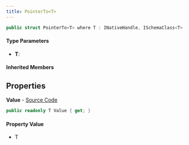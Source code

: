 ```yaml
---
title: PointerTo<T>
---
```


```csharp
public struct PointerTo<T> where T : INativeHandle, ISchemaClass<T>
```

#### Type Parameters

- **T**: 

#### Inherited Members

## Properties

**Value** - [Source Code](https://github.com/swiftly-solution/swiftlys2/blob/master/managed/src/SwiftlyS2.Shared/Natives/Structs/PointerTo.cs#L14)

```csharp
public readonly T Value { get; }
```

#### Property Value

- T


